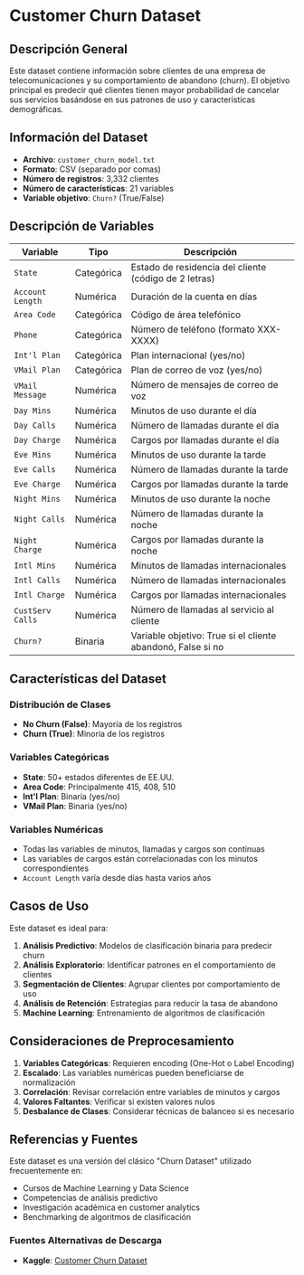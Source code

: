 # Customer Churn Dataset

## Descripción General

Este dataset contiene información sobre clientes de una empresa de telecomunicaciones y su comportamiento de abandono (churn). El objetivo principal es predecir qué clientes tienen mayor probabilidad de cancelar sus servicios basándose en sus patrones de uso y características demográficas.

## Información del Dataset

- **Archivo**: `customer_churn_model.txt`
- **Formato**: CSV (separado por comas)
- **Número de registros**: 3,332 clientes
- **Número de características**: 21 variables
- **Variable objetivo**: `Churn?` (True/False)

## Descripción de Variables

| Variable | Tipo | Descripción |
|----------|------|-------------|
| `State` | Categórica | Estado de residencia del cliente (código de 2 letras) |
| `Account Length` | Numérica | Duración de la cuenta en días |
| `Area Code` | Categórica | Código de área telefónico |
| `Phone` | Categórica | Número de teléfono (formato XXX-XXXX) |
| `Int'l Plan` | Categórica | Plan internacional (yes/no) |
| `VMail Plan` | Categórica | Plan de correo de voz (yes/no) |
| `VMail Message` | Numérica | Número de mensajes de correo de voz |
| `Day Mins` | Numérica | Minutos de uso durante el día |
| `Day Calls` | Numérica | Número de llamadas durante el día |
| `Day Charge` | Numérica | Cargos por llamadas durante el día |
| `Eve Mins` | Numérica | Minutos de uso durante la tarde |
| `Eve Calls` | Numérica | Número de llamadas durante la tarde |
| `Eve Charge` | Numérica | Cargos por llamadas durante la tarde |
| `Night Mins` | Numérica | Minutos de uso durante la noche |
| `Night Calls` | Numérica | Número de llamadas durante la noche |
| `Night Charge` | Numérica | Cargos por llamadas durante la noche |
| `Intl Mins` | Numérica | Minutos de llamadas internacionales |
| `Intl Calls` | Numérica | Número de llamadas internacionales |
| `Intl Charge` | Numérica | Cargos por llamadas internacionales |
| `CustServ Calls` | Numérica | Número de llamadas al servicio al cliente |
| `Churn?` | Binaria | Variable objetivo: True si el cliente abandonó, False si no |

## Características del Dataset

### Distribución de Clases
- **No Churn (False)**: Mayoría de los registros
- **Churn (True)**: Minoría de los registros

### Variables Categóricas
- **State**: 50+ estados diferentes de EE.UU.
- **Area Code**: Principalmente 415, 408, 510
- **Int'l Plan**: Binaria (yes/no)
- **VMail Plan**: Binaria (yes/no)

### Variables Numéricas
- Todas las variables de minutos, llamadas y cargos son continuas
- Las variables de cargos están correlacionadas con los minutos correspondientes
- `Account Length` varía desde días hasta varios años

## Casos de Uso

Este dataset es ideal para:

1. **Análisis Predictivo**: Modelos de clasificación binaria para predecir churn
2. **Análisis Exploratorio**: Identificar patrones en el comportamiento de clientes
3. **Segmentación de Clientes**: Agrupar clientes por comportamiento de uso
4. **Análisis de Retención**: Estrategias para reducir la tasa de abandono
5. **Machine Learning**: Entrenamiento de algoritmos de clasificación

## Consideraciones de Preprocesamiento

1. **Variables Categóricas**: Requieren encoding (One-Hot o Label Encoding)
2. **Escalado**: Las variables numéricas pueden beneficiarse de normalización
3. **Correlación**: Revisar correlación entre variables de minutos y cargos
4. **Valores Faltantes**: Verificar si existen valores nulos
5. **Desbalance de Clases**: Considerar técnicas de balanceo si es necesario

## Referencias y Fuentes

Este dataset es una versión del clásico "Churn Dataset" utilizado frecuentemente en:

- Cursos de Machine Learning y Data Science
- Competencias de análisis predictivo
- Investigación académica en customer analytics
- Benchmarking de algoritmos de clasificación

### Fuentes Alternativas de Descarga

- **Kaggle**: [Customer Churn Dataset](https://www.kaggle.com/datasets/mnassrib/telecom-churn-datasets)